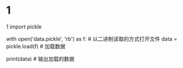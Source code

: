 # 1
1
import pickle

with open('data.pickle', 'rb') as f:  # 以二进制读取的方式打开文件
  data = pickle.load(f)  # 加载数据

print(data)  # 输出加载的数据
